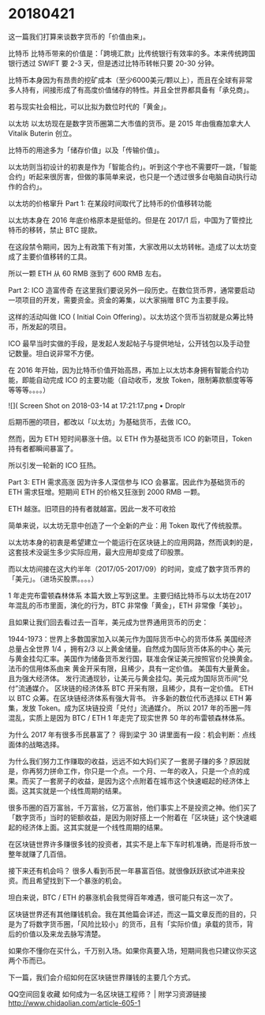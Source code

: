 # 20180421

这一篇我们打算来谈数字货币的「价值由来」。

比特币
比特币带来的价值是：「跨境汇款」比传统银行有效率的多。本来传统跨国银行透过 SWIFT 要 2-3 天，但是透过比特币转帐只要 20-30 分钟。

比特币本身因为有昂贵的挖矿成本（至少6000美元/颗以上），而且在全球有非常多人持有，间接形成了有高度价值储存的特性。并且全世界都具备有「承兑商」。

若与现实社会相比，可以比拟为数位时代的「黄金」。

以太坊
以太坊现在是数字货币圈第二大市值的货币。是 2015 年由俄裔加拿大人 Vitalik Buterin 创立。

比特币的用途多为「储存价值」以及「传输价值」。

以太坊则当初设计的初衷是作为「智能合约」。听到这个字也不需要吓一跳，「智能合约」听起来很厉害，但做的事简单来说，也只是一个透过很多台电脑自动执行动作的合约」。

以太坊的价格窜升
Part 1: 在某段时间取代了比特币的价值移转功能

以太坊本身在 2016 年底价格原本是挺低的。但是在 2017/1 后，中国为了管控比特币的移转，禁止 BTC 提款。

在这段禁令期间，因为上有政策下有对策，大家改用以太坊转帐。造成了以太坊变成了主要价值移转的工具。

所以一颗 ETH 从 60 RMB 涨到了 600 RMB 左右。

Part 2: ICO 造富传奇
在这里我们要说另外一段历史。在数位货币界，通常要启动一项项目的开发，需要资金。资金的筹集，以大家捐赠 BTC 为主要手段。

这样的活动叫做 ICO ( Initial Coin Offering）。以太坊这个货币当初就是众筹比特币，所发起的项目。

ICO 最早当时实做的手段，是发起人发起帖子与提供地址，公开钱包以及手动登记数量。坦白说非常不方便。

在 2016 年开始，因为比特币价值开始高昂，再加上以太坊本身拥有智能合约功能，即能自动完成 ICO 的主要功能（自动收币，发放 Token，限制筹款额度等等等等等。。。。）

![]( Screen Shot on 2018-03-14 at 17:21:17.png • Droplr

后期币圈的项目，都改以「以太坊」为基础货币，去做 ICO。

然而，因为 ETH 短时间暴涨十倍。以 ETH 作为基础货币 ICO 的新项目，Token 持有者都瞬间暴富了。

所以引发一轮新的 ICO 狂热。

Part 3: ETH 需求高涨
因为许多人深信参与 ICO 会暴富。因此作为基础货币的 ETH 需求狂增。短期间 ETH 的价格又狂涨到 2000 RMB 一颗。

ETH 越涨。旧项目的持有者就越富。因此一发不可收拾

简单来说，以太坊无意中创造了一个全新的产业：用 Token 取代了传统股票。

以太坊本身的初衷是希望建立一个能运行在区块链上的应用网路，然而讽刺的是，这套技术没诞生多少实际应用，最大应用却变成了印股票。

而以太坊间接在这大约半年（2017/05-2017/09）的时间，变成了数字货币界的「美元」。（进场买股票。。。。）

1 年走完布雷顿森林体系
本篇大致上写到这里。主要归结比特币与以太坊在2017年混乱的币市里面，演化的行为，BTC 非常像「黄金」，ETH 非常像「美钞」。

且如果让我们回去看过去一百年，美元成为世界通用货币的历史：

1944-1973：世界上多数国家加入以美元作为国际货币中心的货币体系
美国经济总量占全世界 1/4 ，拥有2/3 以上黄金储量。自然成为国际货币体系的中心
美元与黄金挂勾汇率。美国作为储备货币发行国，联准会保证美元按照官价兑换黄金。
法币的信用体系由来
黄金开采有限，且稀少，具有一定价值。
美国有大量黄金。且为强大经济体。
发行流通现钞，让美元与黄金挂勾。美元成为国际货币间“兑付”流通媒介。
区块链的经济体系
BTC 开采有限，且稀少，具有一定价值。
ETH 以 BTC 众筹。在区块链经济体系有强大背书。
许多新的数位代币选择以 ETH 筹集，发放 Token。成为区块链投资「兑付」流通媒介。
所以 2017 年的币圈一阵混乱，实质上是因为 BTC / ETH 1 年走完了现实世界 50 年的布雷顿森林体系。

为什么 2017 年有很多币民暴富了？
得到梁宁 30 讲里面有一段：机会判断：点线面体的战略选择。

为什么我们努力工作赚取的收益，远远不如大妈们买了一套房子赚的多？原因就是，你再努力拼命工作，你只是一个点。一个月、一年的收入，只是一个点的成果。而买了一套房子的收益，是因为这个点附着在城市这个快速崛起的经济体上面。这其实就是一个线性周期的结果。

很多币圈的百万富翁，千万富翁，亿万富翁，他们事实上不是投资之神。他们买了「数字货币」当时的钜额收益，是因为刚好搭上一个附着在「区块链」这个快速崛起的经济体上面。这其实就是一个线性周期的结果。

在区块链世界许多赚很多钱的投资者，其实不是上车下车时机准确，而是将币放一整年就赚了几百倍。

接下来还有机会吗？
很多人看到币民一年暴富百倍。就很像跃跃欲试冲进来投资。而且希望找到下一个暴涨的机会。

坦白来说，BTC / ETH 的暴涨机会我觉得百年难遇，很可能只有这一次了。

区块链世界还有其他赚钱机会。我在其他篇会详述，而这一篇文章反而的目的，只是为了将数字货币圈，「风险比较小」的货币，且有「实际价值」承载的货币，背后的价值以及来龙去脉写清楚。

如果你不懂你在买什么，千万别入场。如果你真要入场，短期间我也只建议你买这两个币而已。

下一篇，我们会介绍如何在区块链世界赚钱的主要几个方式。

QQ空间回复收藏
如何成为一名区块链工程师？ | 附学习资源链接
http://www.chidaolian.com/article-605-1

